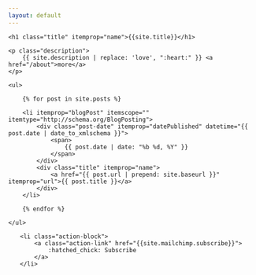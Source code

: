 ```yaml
---
layout: default
---
```


<section itemscope="" itemtype="http://schema.org/Blog">

    <h1 class="title" itemprop="name">{{site.title}}</h1>

    <p class="description">
        {{ site.description | replace: 'love', ":heart:" }} <a href="/about">more</a>
    </p>

    <ul>

        {% for post in site.posts %}

        <li itemprop="blogPost" itemscope="" itemtype="http://schema.org/BlogPosting">
            <div class="post-date" itemprop="datePublished" datetime="{{ post.date | date_to_xmlschema }}">
                <span>
                    {{ post.date | date: "%b %d, %Y" }}
                </span>
            </div>
            <div class="title" itemprop="name">
                <a href="{{ post.url | prepend: site.baseurl }}" itemprop="url">{{ post.title }}</a>
            </div>
        </li>

        {% endfor %}

    </ul>

</section>



<ul class="action">

    <li class="action-block">
        <a class="action-link" href="{{site.mailchimp.subscribe}}">
            :hatched_chick: Subscribe
        </a>
    </li>
</ul>
